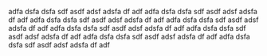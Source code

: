 adfa dsfa dsfa sdf asdf adsf adsfa df adf adfa dsfa dsfa sdf asdf adsf adsfa df adf adfa dsfa dsfa sdf asdf adsf adsfa df adf adfa dsfa dsfa sdf asdf adsf adsfa df adf adfa dsfa dsfa sdf asdf adsf adsfa df adf adfa dsfa dsfa sdf asdf adsf adsfa df adf adfa dsfa dsfa sdf asdf adsf adsfa df adf adfa dsfa dsfa sdf asdf adsf adsfa df adf 